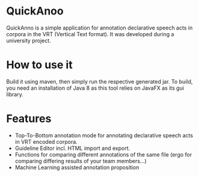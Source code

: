 # QuickAnoo
QuickAnno is a simple application for annotation declarative speech acts in corpora in the VRT (Vertical Text format). It was developed during a university project.

# How to use it
Build it using maven, then simply run the respective generated jar. To build, you need an installation of Java 8 as this tool relies on JavaFX as its gui library.

# Features
- Top-To-Bottom annotation mode for annotating declarative speech acts in VRT encoded corpora.
- Guideline Editor incl. HTML import and export.
- Functions for comparing different annotations of the same file (ergo for comparing differing results of your team members...)
- Machine Learning assisted annotation proposition
